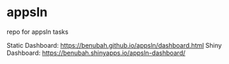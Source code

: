 # appsln
repo for appsln tasks

Static Dashboard: https://benubah.github.io/appsln/dashboard.html
Shiny Dashboard: https://benubah.shinyapps.io/appsln-dashboard/
